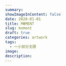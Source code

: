 ```yaml
---
summary:
showImageInContent: false
date: 2020-01-01
title: MΦMENT
slug: moment
draft: true
categories: artwork
tags:
  - 一小部分无限
image:
description:
---
```

